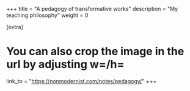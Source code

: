+++
title = "A pedagogy of transformative works"
description = "My teaching philosophy"
weight = 0

[extra]
# You can also crop the image in the url by adjusting w=/h=
link_to = "https://nonmodernist.com/notes/pedagogy/"
+++
